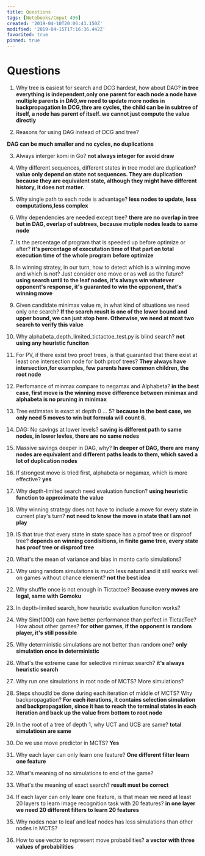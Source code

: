 ```yaml
---
title: Questions
tags: [Notebooks/Cmput 496]
created: '2019-04-10T20:06:43.150Z'
modified: '2019-04-15T17:16:36.442Z'
favorited: true
pinned: true
---
```


# Questions
1. Why tree is easiest for search and DCG hardest, how about DAG?
  **in tree everything is independent,only one parent for each node a node have multiple parents in DAG,we need to update more nodes in backpropagation In DCG,thre are cycles, the child can be in subtree of itself, a node has parent of itself. we cannot just compute the value directly**

2. Reasons for using DAG instead of DCG and tree?

  **DAG can be much smaller and no cycles, no duplications**

3. Always interger komi in Go?
**not always integer for avoid draw**

4. Why different sequences, different states in tree model are duplication?
**value only depend on state not sequences. They are duplication because they are equivalent state, although they might have different history, it does not matter.**

5. Why single path to each node is advantage?
**less nodes to update, less computations,less complex**

6. Why dependencies are needed except tree?
**there are no overlap in tree but in DAG, overlap of subtrees, because mutiple nodes leads to same node**

7. Is the percentage of program that is speeded up before optimize or after?
**it's percentage of executation time of that part on total execution time of the whole program before optimize**

8. In winning stratey, in our turn, how to detect which is a winning move and which is not? Just consider one move or as well as the future?
**using search until to the leaf nodes, it's always win whatever opponent's response, it's guaranted to win the opponent, that's winning move**

9. Given candidate minimax value m, in what kind of situations we need only one search?
**If the search reuslt is one of the lower bound and upper bound, we can just stop here. Otherwise, we need at most two search to verify this value**

10. Why alphabeta_depth_limited_tictactoe_test.py is blind search?
**not using any heuristic funciton**

11. For PV, if there exist two proof trees, is that guaranted that there exist at least one intersection node for both proof trees?
**They always have intersection,for examples, few parents have common children, the root node**

12. Perfomance of minmax compare to negamax and Alphabeta?
**in the best case, first move is the winning move**
**difference between minimax and alphabeta is no pruning in minimax**

13. Tree estimates is exact at depth 0 ... 5?
**because in the best case, we only need 5 moves to win but formula will count 6.**

14. DAG: No savings at lower levels?
**saving is different path to same nodes, in lower levles, there are no same nodes**

15. Massive savings deeper in DAG, why?
**In deeper of DAG, there are many nodes are equivalent and different paths leads to them, which saved a lot of duplication nodes**

16. If strongest move is tried first, alphabeta or negamax, which is more effective?
**yes**

17. Why depth-limited search need evaluation function?
**using heuristic function to approximate the value**

18. Why winning strategy does not have to include a move for every state in current play's turn?
**not need to know the move in state that I am not play**

19. IS that true that every state in state space has a proof tree or disproof tree?
**depends on winning condisitions, in finite game tree, every state has proof tree or disproof tree**


20. What's the mean of variance and bias in monto carlo simulations?


21. Why using random simulaitons is much less natural and it still works well on games without chance element?
**not the best idea**

22. Why shuffle once is not enough in Tictactoe?
**Because every moves are legal, same with Gomoku**

23. In depth-limited search, how heuristic evaluation funciton works?


24. Why Sim(1000) can have better performance than perfect in TictacToe? How about other games?
**for other games, if the opponent is random player, it's still possible**

25. Why deterministic simulations are not better than random one?
**only simulation once in deterministic**

26. What's the extreme case for selective minimax search?
**it's always heuristic search**

27. Why run one simulations in root node of MCTS? More simulations?

28. Steps shoudld be done during each iteration of middle of MCTS? Why backpropagation?
**For each iterations, it contains selection simulation and backpropagation, since it has to reach the terminal states in each iteration and back up the value from bottom to root node**

29. In the root of a tree of depth 1, why UCT and UCB are same?
**total simulatiosn are same**

32. Do we use move predictor in MCTS?
**Yes**

33. Why each layer can only learn one feature?
**One different filter learn one feature**

35. What's meaning of no simulations to end of the game?

36. What's the meaning of exact search?
**result must be correct**
37. If each layer can only leanr one feature, is that mean we need at least 20 layers to learn image recognition task with 20 features?
**in one layer we need 20 different filters to learn 20 features**

40. Why nodes near to leaf and leaf nodes has less simulations than other nodes in MCTS?

41. How to use vector to represent move probabilities?
**a vector with three values of probabilities**


